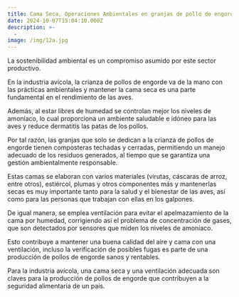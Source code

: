 ```yaml
---
title: Cama Seca, Operaciones Ambientales en granjas de pollo de engorde.
date: 2024-10-07T15:04:10.000Z
description: >-
  -
image: /img/12a.jpg
---
```


La sostenibilidad ambiental es un compromiso asumido por este sector productivo.

En la industria avícola, la crianza de pollos de engorde va de la mano con las prácticas ambientales y mantener la cama seca es una parte fundamental en el rendimiento de las aves.

Además, al estar libres de humedad se controlan mejor los niveles de amoníaco, lo cual proporciona un ambiente saludable e idóneo para las aves y reduce dermatitis las patas de los pollos.

Por tal razón, las granjas que solo se dedican a la crianza de pollos de engorde tienen composteras techadas y cerradas, permitiendo un manejo adecuado de los residuos generados, al tiempo que se garantiza una gestión ambientalmente responsable.

Estas camas se elaboran con varios materiales (virutas, cáscaras de arroz, entre otros), estiércol, plumas y otros componentes más y mantenerlas secas es muy importante tanto para la salud y el bienestar de las aves, así como para las personas que trabajan con ellas en los galpones.

De igual manera, se emplea ventilación para evitar el apelmazamiento de la cama por humedad, corrigiendo así el problema de concentración de gases, que son detectados por sensores que miden los niveles de amoníaco.

Esto contribuye a mantener una buena calidad del aire y cama con una ventilación, incluso la verificación de posibles fugas es parte de una producción de pollos de engorde sanos y rentables.

Para la industria avícola, una cama seca y una ventilación adecuada son claves para la producción de pollos de engorde que contribuyen a la seguridad alimentaria de un país.

